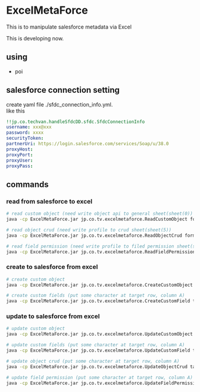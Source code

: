 # ExcelMetaForce
This is to manipulate salesforce metadata via Excel

This is developing now.

## using
+ poi

## salesforce connection setting
create yaml file ./sfdc_connection_info.yml.  
like this

```yaml
!!jp.co.techvan.handleSfdcDD.sfdc.SfdcConnectionInfo
username: xxx@xxx
password: xxxx
securityToken: 
partnerUri: https://login.salesforce.com/services/Soap/u/38.0
proxyHost: 
proxyPort: 
proxyUser: 
proxyPass: 
```

## commands
### read from salesforce to excel
```bash
# read custom object (need write object api to general sheet(sheet(0))
java -cp ExcelMetaForce.jar jp.co.tv.excelmetaforce.ReadCustomObject format.xlsx

# read object crud (need write profile to crud sheet(sheet(5))
java -cp ExcelMetaForce.jar jp.co.tv.excelmetaforce.ReadObjectCrud format.xlsx

# read field permission (need write profile to filed permission sheet(sheet(6))
java -cp ExcelMetaForce.jar jp.co.tv.excelmetaforce.ReadFieldPermission format.xlsx
```

### create to salesforce from excel
```bash
# create custom object
java -cp ExcelMetaForce.jar jp.co.tv.excelmetaforce.CreateCustomObject target.xlsx

# create custom fields (put some character at target row, column A)
java -cp ExcelMetaForce.jar jp.co.tv.excelmetaforce.CreateCustomField target.xlsx
```

### update to salesforce from excel
```bash
# update custom object
java -cp ExcelMetaForce.jar jp.co.tv.excelmetaforce.UpdateCustomObject target.xlsx

# update custom fields (put some character at target row, column A)
java -cp ExcelMetaForce.jar jp.co.tv.excelmetaforce.UpdateCustomField target.xlsx

# update object crud (put some character at target row, column A)
java -cp ExcelMetaForce.jar jp.co.tv.excelmetaforce.UpdateObjectCrud target.xlsx

# update field permission (put some character at target row, column A)
java -cp ExcelMetaForce.jar jp.co.tv.excelmetaforce.UpdateFieldPermission target.xlsx
```
